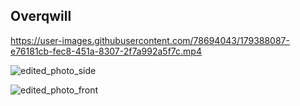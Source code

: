 ## Overqwill

https://user-images.githubusercontent.com/78694043/179388087-e76181cb-fec8-451a-8307-2f7a992a5f7c.mp4


![edited_photo_side](https://user-images.githubusercontent.com/78694043/179388081-a3bc4e95-8f54-4c89-b379-a79875b378df.jpg)


![edited_photo_front](https://user-images.githubusercontent.com/78694043/179388086-2c98e022-8859-4830-bc7c-41096529ed1b.jpg)
